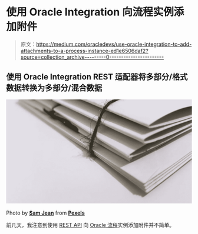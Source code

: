 # 使用 Oracle Integration 向流程实例添加附件

> 原文：<https://medium.com/oracledevs/use-oracle-integration-to-add-attachments-to-a-process-instance-ed1e6506daf2?source=collection_archive---------0----------------------->

## 使用 Oracle Integration REST 适配器将多部分/格式数据转换为多部分/混合数据

![](img/dbc8ff7f8abe995b5471b4660449295d.png)

Photo by [**Sam Jean**](https://www.pexels.com/@samjeanjohnson?utm_content=attributionCopyText&utm_medium=referral&utm_source=pexels) from [**Pexels**](https://www.pexels.com/photo/white-paper-folders-with-black-tie-1764956/?utm_content=attributionCopyText&utm_medium=referral&utm_source=pexels)

前几天，我注意到使用 [REST API](https://docs.oracle.com/en/cloud/paas/integration-cloud/rest-api/op-ic-api-process-v1-processes-processid-attachments-post.html) 向 [Oracle 流程](http://cloud.oracle.com/process)实例添加附件并不简单。